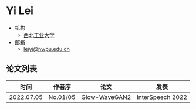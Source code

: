 # Yi Lei

- 机构
  - [西北工业大学](../Institutions/NPU_西北工业大学.md)
- 邮箱
  - <leiyi@nwpu.edu.cn>

## 论文列表

| 时间 | 作者序 | 论文 | 发表 |
|:-:|:-:|---|---|
| 2022.07.05 | No.01/05 | [Glow-WaveGAN2](../Models/E2E/2022.07.05_Glow-WaveGAN2.md) | InterSpeech 2022 |